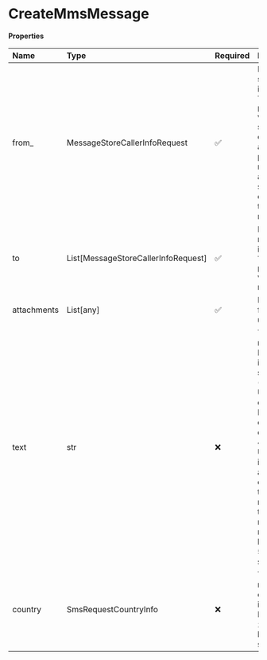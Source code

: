 # CreateMmsMessage

**Properties**

| Name        | Type                                | Required | Description                                                                                                                                                                                                     |
| :---------- | :---------------------------------- | :------- | :-------------------------------------------------------------------------------------------------------------------------------------------------------------------------------------------------------------- |
| from\_      | MessageStoreCallerInfoRequest       | ✅       | Message sender information. The `phoneNumber` value should be one the account phone numbers allowed to send the current type of messages                                                                        |
| to          | List[MessageStoreCallerInfoRequest] | ✅       | Message receiver(s) information. The `phoneNumber` value is required                                                                                                                                            |
| attachments | List[any]                           | ✅       | Media file(s) to upload                                                                                                                                                                                         |
| text        | str                                 | ❌       | Text of a message. Max length is 1000 symbols (2-byte UTF-16 encoded). If a character is encoded in 4 bytes in UTF-16 it is treated as 2 characters, thus restricting the maximum message length to 500 symbols |
| country     | SmsRequestCountryInfo               | ❌       | Target number country information. Either `id` or `isoCode` can be specified.                                                                                                                                   |

<!-- This file was generated by liblab | https://liblab.com/ -->
